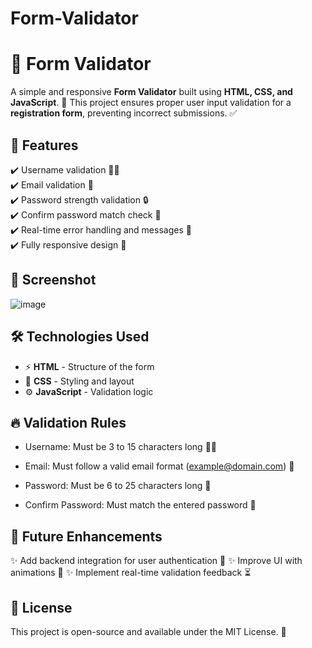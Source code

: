 # Form-Validator

# 🚀 Form Validator

A simple and responsive **Form Validator** built using **HTML, CSS, and JavaScript**. 🎨 This project ensures proper user input validation for a **registration form**, preventing incorrect submissions. ✅

## 🌟 Features
✔️ Username validation 🧑‍💻  
✔️ Email validation 📧  
✔️ Password strength validation 🔒  
✔️ Confirm password match check 🔄  
✔️ Real-time error handling and messages 🚨  
✔️ Fully responsive design 📱  

## 📸 Screenshot
![image](https://github.com/user-attachments/assets/65caa125-3f89-4ada-ab62-7eca1282b398)


## 🛠 Technologies Used
- ⚡ **HTML** - Structure of the form  
- 🎨 **CSS** - Styling and layout  
- ⚙️ **JavaScript** - Validation logic  

## 🔥 Validation Rules

- Username: Must be 3 to 15 characters long 🧑‍💻

- Email: Must follow a valid email format (example@domain.com) 📧

- Password: Must be 6 to 25 characters long 🔐

- Confirm Password: Must match the entered password 🔄

## 🎯 Future Enhancements
✨ Add backend integration for user authentication 🔗
✨ Improve UI with animations 🎨
✨ Implement real-time validation feedback ⏳

## 📜 License
This project is open-source and available under the MIT License. 📝



